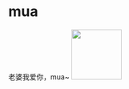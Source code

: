 # mua
<html>
<titile>老婆我爱你，mua~
<img src="http://bpic.588ku.com/art_pic/19/03/18/996ef0a0274d25bb56db70176d638028.jpg!/fw/253/quality/90/unsharp/true/compress/true" width="100" height="100"/>
     
